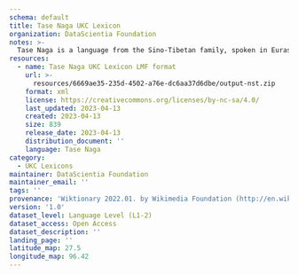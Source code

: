 ```yaml
---
schema: default
title: Tase Naga UKC Lexicon
organization: DataScientia Foundation
notes: >-
  Tase Naga is a language from the Sino-Tibetan family, spoken in Eurasia. The UKC Lexicon of Tase Naga is represented as a lexico-semantic network. It consists of words, word senses, synsets, as well as sense-level and synset-level relationships.
resources:
  - name: Tase Naga UKC Lexicon LMF format
    url: >-
      resources/6669ae35-235d-4502-a76e-dc6aa37d6dbe/output-nst.zip
    format: xml
    license: https://creativecommons.org/licenses/by-nc-sa/4.0/
    last_updated: 2023-04-13
    created: 2023-04-13
    size: 839
    release_date: 2023-04-13
    distribution_document: ''
    language: Tase Naga
category:
  - UKC Lexicons
maintainer: DataScientia Foundation
maintainer_email: ''
tags: ''
provenance: 'Wiktionary 2022.01. by Wikimedia Foundation (http://en.wiktionary.org); Princeton WordNet 2.1 by Princeton University (https://wordnet.princeton.edu)'
version: '1.0'
dataset_level: Language Level (L1-2)
dataset_access: Open Access
dataset_description: ''
landing_page: ''
latitude_map: 27.5
longitude_map: 96.42
---
```

